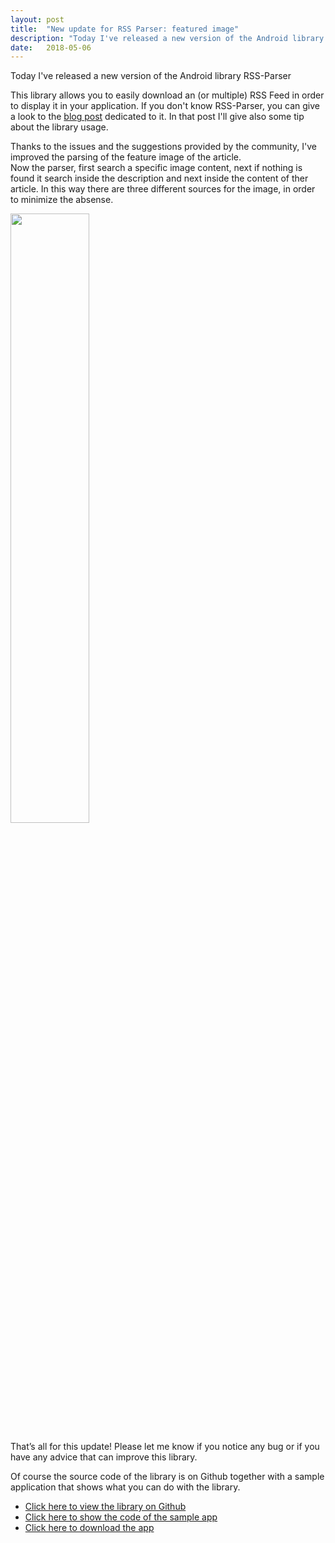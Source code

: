 ```yaml
---
layout: post
title:  "New update for RSS Parser: featured image"
description: "Today I've released a new version of the Android library RSS-Parser. Let's see what changes!"
date:   2018-05-06
---
```

Today I've released a new version of the Android library RSS-Parser

This library allows you to easily download an (or multiple) RSS Feed in order to display it in your application. If you don't know RSS-Parser, you can give a look to the [blog post](http://www.marcogomiero.com/blog/rss-parser-library/) dedicated to it. In that post I'll give also some tip about the library usage. 


Thanks to the issues and the suggestions provided by the community, I've improved the parsing of the feature image of the article. <br> 
Now the parser, first search a specific image content, next if nothing is found it search inside the description and next inside the content of ther article. In this way there are three different sources for the image, in order to minimize the absense. 
 
<img src="https://raw.githubusercontent.com/prof18/RSS-Parser/master/Screen.png" width="50%" height="50%" align="center">

That’s all for this update! Please let me know if you notice any bug or if you have any advice that can improve this library.

Of course the source code of the library is on Github together with a sample application that shows what you can do with the library.


* [Click here to view the library on Github](https://github.com/prof18/RSS-Parse) 
* [Click here to show the code of the sample app](https://github.com/prof18/RSS-Parser/tree/master/app) 
* [Click here to download the app](https://github.com/prof18/RSS-Parser/blob/master/RSS%20Parser.apk) 


